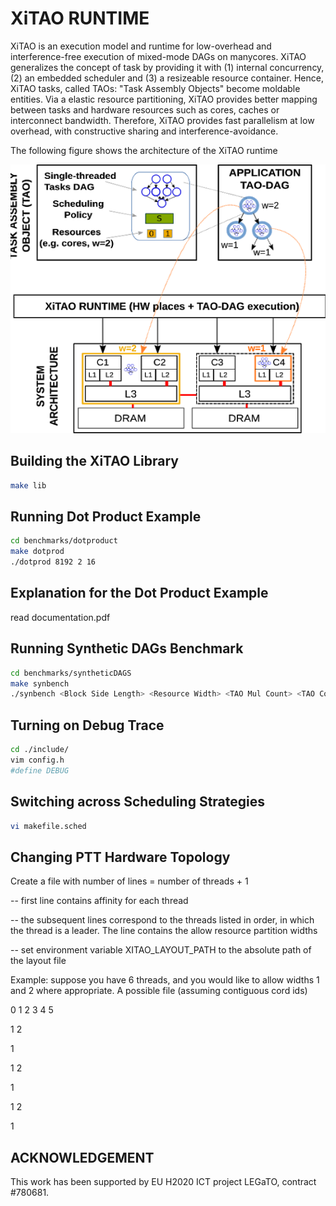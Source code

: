 # XiTAO RUNTIME #
XiTAO is an execution model and runtime for low-overhead and interference-free execution of mixed-mode DAGs on manycores. XiTAO generalizes the concept of task by providing it with (1) internal concurrency, (2) an embedded scheduler and (3) a resizeable resource container. Hence, XiTAO tasks, called TAOs: "Task Assembly Objects" become moldable entities. Via a elastic resource partitioning, XiTAO provides better mapping between tasks and hardware resources such as cores, caches or interconnect bandwidth. Therefore, XiTAO provides fast parallelism at low overhead, with constructive sharing and interference-avoidance. 

The following figure shows the architecture of the XiTAO runtime


![Image of the XiTAO Arch](xitao_arch.png)

## Building the XiTAO Library ##
```bash
make lib
```

## Running Dot Product Example ##
```bash
cd benchmarks/dotproduct
make dotprod
./dotprod 8192 2 16
```

## Explanation for the Dot Product Example ##
read documentation.pdf


## Running Synthetic DAGs Benchmark ##
```bash
cd benchmarks/syntheticDAGS
make synbench
./synbench <Block Side Length> <Resource Width> <TAO Mul Count> <TAO Copy Count> <TAO Stencil Count> <Degree of Parallelism>
```

## Turning on Debug Trace ##
```bash
cd ./include/
vim config.h
#define DEBUG
```

## Switching across Scheduling Strategies ##
```bash
vi makefile.sched
```

## Changing PTT Hardware Topology ##
Create a file with number of lines = number of threads + 1

-- first line contains affinity for each thread

-- the subsequent lines correspond to the threads listed in order, in which the thread is a leader. The line contains the allow resource partition widths

-- set environment variable XITAO_LAYOUT_PATH to the absolute path of the layout file

Example: suppose you have 6 threads, and you would like to allow widths 1 and 2 where appropriate. A possible file (assuming contiguous cord ids)

0 1 2 3 4 5

1 2

1

1 2

1

1 2

1


## ACKNOWLEDGEMENT ##
This work has been supported by EU H2020 ICT project LEGaTO, contract #780681.

